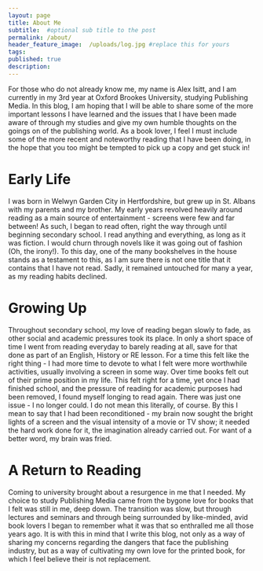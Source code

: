 ```yaml
---
layout: page
title: About Me
subtitle:  #optional sub title to the post
permalink: /about/
header_feature_image:  /uploads/log.jpg #replace this for yours
tags:
published: true
description:
---
```


For those who do not already know me, my name is Alex Isitt, and I am currently in my 3rd year at Oxford Brookes University, studying Publishing Media. In this blog, I am hoping that I will be able to share some of the more important lessons I have learned and the issues that I have been made aware of through my studies and give my own humble thoughts on the goings on of the publishing world. As a book lover, I feel I must include some of the more recent and noteworthy reading that I have been doing, in the hope that you too might be tempted to pick up a copy and get stuck in!

# Early Life

I was born in Welwyn Garden City in Hertfordshire, but grew up in St. Albans with my parents and my brother. My early years revolved heavily around reading as a main source of entertainment - screens were few and far between! As such, I began to read often, right the way through until beginning secondary school. I read anything and everything, as long as it was fiction. I would churn through novels like it was going out of fashion (Oh, the irony!). To this day, one of the many bookshelves in the house stands as a testament to this, as I am sure there is not one title that it contains that I have not read. Sadly, it remained untouched for many a year, as my reading habits declined.

# Growing Up

Throughout secondary school, my love of reading began slowly to fade, as other social and academic pressures took its place. In only a short space of time I went from reading everyday to barely reading at all, save for that done as part of an English, History or RE lesson. For a time this felt like the right thing - I had more time to devote to what I felt were more worthwhile activities, usually involving a screen in some way. Over time books felt out of their prime position in my life. This felt right for a time, yet once I had finished school, and the pressure of reading for academic purposes had been removed, I found myself longing to read again. There was just one issue - I no longer could.
I do not mean this literally, of course. By this I mean to say that I had been reconditioned - my brain now sought the bright lights of a screen and the visual intensity of a movie or TV show; it needed the hard work done for it, the imagination already carried out. For want of a better word, my brain was fried.

# A Return to Reading

Coming to university brought about a resurgence in me that I needed. My choice to study Publishing Media came from the bygone love for books that I felt was still in me, deep down. The transition was slow, but through lectures and seminars and through being surrounded by like-minded, avid book lovers I began to remember what it was that so enthralled me all those years ago.
It is with this in mind that I write this blog, not only as a way of sharing my concerns regarding the dangers that face the publishing industry, but as a way of cultivating my own love for the printed book, for which I feel believe their is not replacement.
